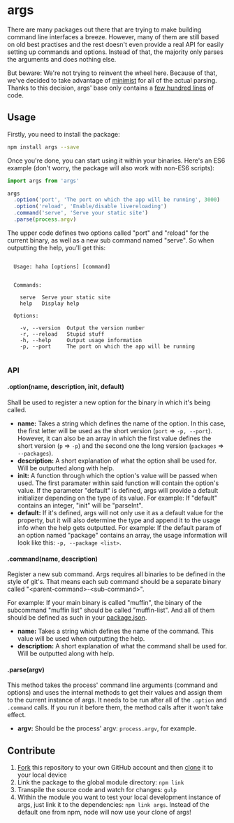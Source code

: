 # args

There are many packages out there that are trying to make building command line interfaces a breeze. However, many of them are still based on old best practises and the rest doesn't even provide a real API for easily setting up commands and options. Instead of that, the majority only parses the arguments and does nothing else.

But beware: We're not trying to reinvent the wheel here. Because of that, we've decided to take advantage of [minimist](https://www.npmjs.com/package/minimist) for all of the actual parsing. Thanks to this decision, args' base only contains a [few hundred lines](src/index.js) of code.

## Usage

Firstly, you need to install the package:

```bash
npm install args --save
```

Once you're done, you can start using it within your binaries. Here's an ES6 example (don't worry, the package will also work with non-ES6 scripts):

```js
import args from 'args'

args
  .option('port', 'The port on which the app will be running', 3000)
  .option('reload', 'Enable/disable livereloading')
  .command('serve', 'Serve your static site')
  .parse(process.argv)
```

The upper code defines two options called "port" and "reload" for the current binary, as well as a new sub command named "serve". So when outputting the help, you'll get this:

```

  Usage: haha [options] [command]
  
  
  Commands:
  
    serve  Serve your static site
    help   Display help
  
  Options:
  
    -v, --version  Output the version number
    -r, --reload   Stupid stuff
    -h, --help     Output usage information
    -p, --port     The port on which the app will be running
  
```

### API

#### .option(name, description, init, default)

Shall be used to register a new option for the binary in which it's being called.

- **name:** Takes a string which defines the name of the option. In this case, the first letter will be used as the short version (`port` => `-p, --port`). However, it can also be an array in which the first value defines the short version (`p` => `-p`) and the second one the long version (`packages` => `--packages`).
- **description:** A short explanation of what the option shall be used for. Will be outputted along with help.
- **init:** A function through which the option's value will be passed when used. The first paramater within said function will contain the option's value. If the parameter "default" is defined, args will provide a default initializer depending on the type of its value. For example: If "default" contains an integer, "init" will be "parseInt".
- **default:** If it's defined, args will not only use it as a default value for the property, but it will also determine the type and append it to the usage info when the help gets outputted. For example: If the default param of an option named "package" contains an array, the usage information will look like this: `-p, --package <list>`.

#### .command(name, description)

Register a new sub command. Args requires all binaries to be defined in the style of git's. That means each sub command should be a separate binary called "&#60;parent-command&#62;-&#60;sub-command&#62;".

For example: If your main binary is called "muffin", the binary of the subcommand "muffin list" should be called "muffin-list". And all of them should be defined as such in your [package.json](https://docs.npmjs.com/files/package.json#bin).

- **name:** Takes a string which defines the name of the command. This value will be used when outputting the help.
- **description:** A short explanation of what the command shall be used for. Will be outputted along with help.

#### .parse(argv)

This method takes the process' command line arguments (command and options) and uses the internal methods to get their values and assign them to the current instance of args. It needs to be run after all of the `.option` and `.command` calls. If you run it before them, the method calls after it won't take effect.

- **argv:** Should be the process' argv: `process.argv`, for example.

## Contribute

1. [Fork](https://help.github.com/articles/fork-a-repo/) this repository to your own GitHub account and then [clone](https://help.github.com/articles/cloning-a-repository/) it to your local device
2. Link the package to the global module directory: `npm link`
3. Transpile the source code and watch for changes: `gulp`
4. Within the module you want to test your local development instance of args, just link it to the dependencies: `npm link args`. Instead of the default one from npm, node will now use your clone of args!
